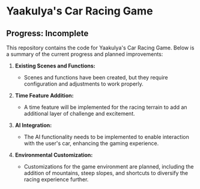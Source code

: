 # Yaakulya's Car Racing Game

## Progress: Incomplete

This repository contains the code for Yaakulya's Car Racing Game. Below is a summary of the current progress and planned improvements:

1. **Existing Scenes and Functions:**
   - Scenes and functions have been created, but they require configuration and adjustments to work properly.

2. **Time Feature Addition:**
   - A time feature will be implemented for the racing terrain to add an additional layer of challenge and excitement.

3. **AI Integration:**
   - The AI functionality needs to be implemented to enable interaction with the user's car, enhancing the gaming experience.

4. **Environmental Customization:**
   - Customizations for the game environment are planned, including the addition of mountains, steep slopes, and shortcuts to diversify the racing experience further.


